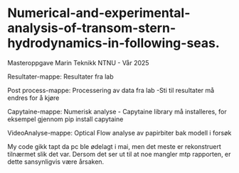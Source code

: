 # Numerical-and-experimental-analysis-of-transom-stern-hydrodynamics-in-following-seas.
Masteroppgave Marin Teknikk NTNU - Vår 2025

Resultater-mappe:  Resultater fra lab

Post process-mappe:  Processering av data fra lab -Sti til resultater må endres for å kjøre
          
Capytaine-mappe:   Numerisk analyse - Capytaine library må installeres, for eksempel gjennom pip install capytaine

VideoAnalyse-mappe: Optical Flow analyse av papirbiter bak modell i forsøk

My code gikk tapt da pc ble ødelagt i mai, men det meste er rekonstruert tilnærmet slik det var. Dersom det ser ut til at noe mangler mtp rapporten, er dette sansynligvis være årsaken.
